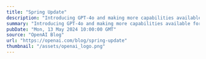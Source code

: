 ```yaml
---
title: "Spring Update"
description: "Introducing GPT-4o and making more capabilities available for free in ChatGPT."
summary: "Introducing GPT-4o and making more capabilities available for free in ChatGPT."
pubDate: "Mon, 13 May 2024 10:00:00 GMT"
source: "OpenAI Blog"
url: "https://openai.com/blog/spring-update"
thumbnail: "/assets/openai_logo.png"
---
```


